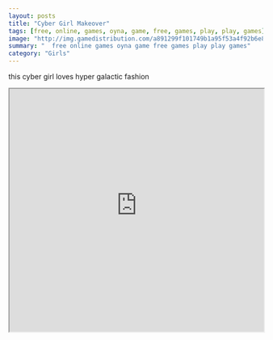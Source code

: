 ```yaml
---
layout: posts
title: "Cyber Girl Makeover"
tags: [free, online, games, oyna, game, free, games, play, play, games]
image: "http://img.gamedistribution.com/a891299f101749b1a95f53a4f92b6e80.jpg"
summary: "  free online games oyna game free games play play games"
category: "Girls"
---
```


this cyber girl loves hyper galactic fashion

<iframe width="100%" height="480px;" src="http://flash.gamedistribution.com?game=a891299f101749b1a95f53a4f92b6e80"></iframe>
